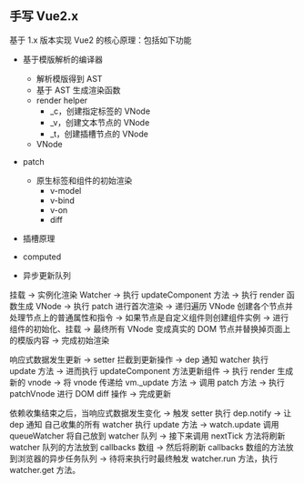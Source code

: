 ## 手写 Vue2.x

基于 1.x 版本实现 Vue2 的核心原理：包括如下功能

- 基于模版解析的编译器

  - 解析模版得到 AST
  - 基于 AST 生成渲染函数
  - render helper
    - \_c，创建指定标签的 VNode
    - \_v，创建文本节点的 VNode
    - \_t，创建插槽节点的 VNode
  - VNode

- patch

  - 原生标签和组件的初始渲染
    - v-model
    - v-bind
    - v-on
    - diff

- 插槽原理

- computed

- 异步更新队列


挂载 -> 实例化渲染 Watcher -> 执行 updateComponent 方法 -> 执行 render 函数生成 VNode -> 执行 patch 进行首次渲染 -> 递归遍历 VNode 创建各个节点并处理节点上的普通属性和指令 -> 如果节点是自定义组件则创建组件实例 -> 进行组件的初始化、挂载 -> 最终所有 VNode 变成真实的 DOM 节点并替换掉页面上的模版内容 -> 完成初始渲染


响应式数据发生更新 -> setter 拦截到更新操作 -> dep 通知 watcher 执行 update 方法 -> 进而执行 updateComponent 方法更新组件 -> 执行 render 生成新的 vnode -> 将 vnode 传递给 vm._update 方法 -> 调用 patch 方法 -> 执行 patchVnode 进行 DOM diff 操作 -> 完成更新


依赖收集结束之后，当响应式数据发生变化 -> 触发 setter 执行 dep.notify -> 让 dep 通知 自己收集的所有 watcher 执行 update 方法 -> watch.update 调用 queueWatcher 将自己放到 watcher 队列 -> 接下来调用 nextTick 方法将刷新 watcher 队列的方法放到 callbacks 数组 -> 然后将刷新 callbacks 数组的方法放到浏览器的异步任务队列 -> 待将来执行时最终触发 watcher.run 方法，执行 watcher.get 方法。

